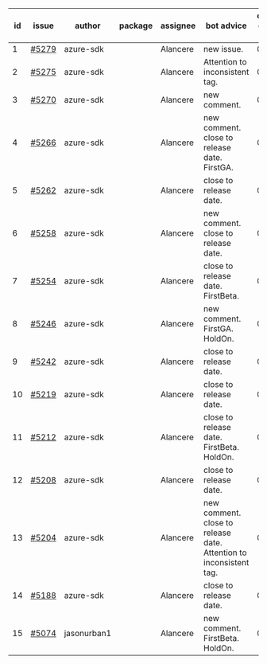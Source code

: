 | id | issue | author | package | assignee | bot advice | created date of issue | target release date | date from target |
| ------ | ------ | ------ | ------ | ------ | ------ | ------ | ------ | :-----: |
| 1 | [#5279](https://github.com/Azure/sdk-release-request/issues/5279) | azure-sdk |  | Alancere | new issue. | 06-18 | 06-28 |  |
| 2 | [#5275](https://github.com/Azure/sdk-release-request/issues/5275) | azure-sdk |  | Alancere | Attention to inconsistent tag. | 06-14 | 07-26 |  |
| 3 | [#5270](https://github.com/Azure/sdk-release-request/issues/5270) | azure-sdk |  | Alancere | new comment. | 06-11 | 06-28 |  |
| 4 | [#5266](https://github.com/Azure/sdk-release-request/issues/5266) | azure-sdk |  | Alancere | new comment. close to release date. FirstGA. | 06-11 | 06-24 | 2 |
| 5 | [#5262](https://github.com/Azure/sdk-release-request/issues/5262) | azure-sdk |  | Alancere | close to release date. | 06-11 | 06-21 | 0 |
| 6 | [#5258](https://github.com/Azure/sdk-release-request/issues/5258) | azure-sdk |  | Alancere | new comment. close to release date. | 06-06 | 06-21 | 0 |
| 7 | [#5254](https://github.com/Azure/sdk-release-request/issues/5254) | azure-sdk |  | Alancere | close to release date. FirstBeta. | 06-05 | 06-21 | 0 |
| 8 | [#5246](https://github.com/Azure/sdk-release-request/issues/5246) | azure-sdk |  | Alancere | new comment. FirstGA. HoldOn. | 06-05 | 06-27 |  |
| 9 | [#5242](https://github.com/Azure/sdk-release-request/issues/5242) | azure-sdk |  | Alancere | close to release date. | 06-04 | 06-21 | 0 |
| 10 | [#5219](https://github.com/Azure/sdk-release-request/issues/5219) | azure-sdk |  | Alancere | close to release date. | 05-22 | 06-21 | 0 |
| 11 | [#5212](https://github.com/Azure/sdk-release-request/issues/5212) | azure-sdk |  | Alancere | close to release date. FirstBeta. HoldOn. | 05-21 | 06-21 | 0 |
| 12 | [#5208](https://github.com/Azure/sdk-release-request/issues/5208) | azure-sdk |  | Alancere | close to release date. | 05-15 | 06-21 | 0 |
| 13 | [#5204](https://github.com/Azure/sdk-release-request/issues/5204) | azure-sdk |  | Alancere | new comment. close to release date. Attention to inconsistent tag. | 05-15 | 06-21 | 0 |
| 14 | [#5188](https://github.com/Azure/sdk-release-request/issues/5188) | azure-sdk |  | Alancere | close to release date. | 05-08 | 06-21 | 0 |
| 15 | [#5074](https://github.com/Azure/sdk-release-request/issues/5074) | jasonurban1 |  | Alancere | new comment. FirstBeta. HoldOn. | 03-22 | 05-24 |  |
